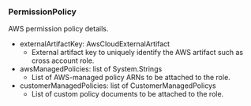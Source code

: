 ### PermissionPolicy
AWS permission policy details.

- externalArtifactKey: AwsCloudExternalArtifact
  - External artifact key to uniquely identify the AWS artifact such as cross account role.
- awsManagedPolicies: list of System.Strings
  - List of AWS-managed policy ARNs to be attached to the role.
- customerManagedPolicies: list of CustomerManagedPolicys
  - List of custom policy documents to be attached to the role.
